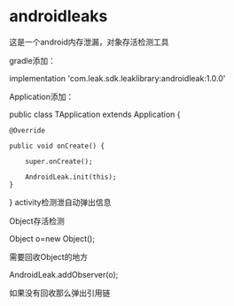 # androidleaks
这是一个android内存泄漏，对象存活检测工具

gradle添加：

implementation 'com.leak.sdk.leaklibrary:androidleak:1.0.0'

Application添加：

public class TApplication extends Application {

    @Override
    
    public void onCreate() {
    
        super.onCreate();
        
        AndroidLeak.init(this);
    }
    
}
activity检测泄自动弹出信息


Object存活检测

Object o=new Object();
 
 需要回收Object的地方
 
 AndroidLeak.addObserver(o);
 
 如果没有回收那么弹出引用链
